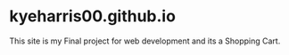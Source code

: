 # kyeharris00.github.io

This site is my Final project for web development and its a Shopping Cart.
